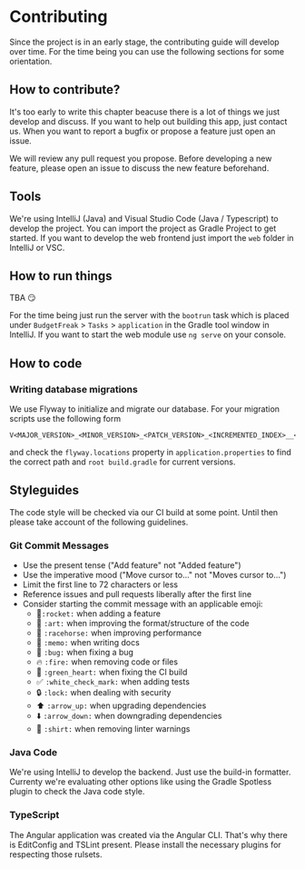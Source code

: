 # Contributing

Since the project is in an early stage, the contributing guide will develop over time. For the time being you can use 
the following sections for some orientation.

## How to contribute?

It's too early to write this chapter beacuse there is a lot of things we just develop and discuss. If you want to 
help out building this app, just contact us. When you want to report a bugfix or propose a feature just open an issue.

We will review any pull request you propose. Before developing a new feature, please open an issue to discuss the new
feature beforehand.

## Tools

We're using IntelliJ (Java) and Visual Studio Code (Java / Typescript) to develop the project. You can import the project
as Gradle Project to get started. If you want to develop the web frontend just import the `web` folder 
in IntelliJ or VSC. 

## How to run things

TBA :smirk:

For the time being just run the server with the `bootrun` task which is placed under `BudgetFreak` > `Tasks` > 
`application` in the Gradle tool window in IntelliJ. If you want to start the web module use `ng serve` on your console.

## How to code

### Writing database migrations

We use Flyway to initialize and migrate our database.
For your migration scripts use the following form 
```
V<MAJOR_VERSION>_<MINOR_VERSION>_<PATCH_VERSION>_<INCREMENTED_INDEX>__<DESCRIPTION>.sql
```
and check the `flyway.locations` property in `application.properties` to find the correct path and `root build.gradle` 
for current versions.


## Styleguides

The code style will be checked via our CI build at some point. Until then please take account of the following 
guidelines.

### Git Commit Messages

* Use the present tense ("Add feature" not "Added feature")
* Use the imperative mood ("Move cursor to..." not "Moves cursor to...")
* Limit the first line to 72 characters or less
* Reference issues and pull requests liberally after the first line
* Consider starting the commit message with an applicable emoji:
    * :rocket:`:rocket:` when adding a feature
    * :art: `:art:` when improving the format/structure of the code
    * :racehorse: `:racehorse:` when improving performance
    * :memo: `:memo:` when writing docs
    * :bug: `:bug:` when fixing a bug
    * :fire: `:fire:` when removing code or files
    * :green_heart: `:green_heart:` when fixing the CI build
    * :white_check_mark: `:white_check_mark:` when adding tests
    * :lock: `:lock:` when dealing with security
    * :arrow_up: `:arrow_up:` when upgrading dependencies
    * :arrow_down: `:arrow_down:` when downgrading dependencies
    * :shirt: `:shirt:` when removing linter warnings
    
### Java Code

We're using IntelliJ to develop the backend. Just use the build-in formatter. Currenty we're evaluating other options
like using the Gradle Spotless plugin to check the Java code style.

### TypeScript

The Angular application was created via the Angular CLI. That's why there is EditConfig and TSLint present. Please
install the necessary plugins for respecting those rulsets.